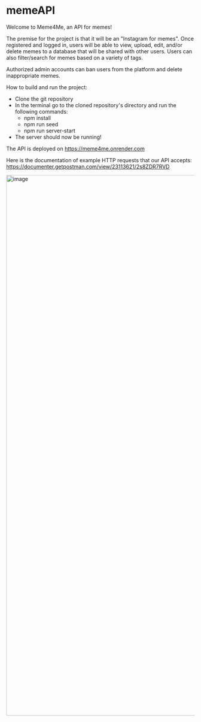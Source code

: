 # memeAPI

Welcome to Meme4Me, an API for memes!

The premise for the project is that it will be an "Instagram for memes". 
Once registered and logged in, users will be able to view, upload, edit, and/or delete memes to a database that will be shared with other users.
Users can also filter/search for memes based on a variety of tags.

Authorized admin accounts can ban users from the platform and delete inappropriate memes.

How to build and run the project:
  - Clone the git repository
  - In the terminal go to the cloned repository's directory and run the following commands:
    - npm install
    - npm run seed
    - npm run server-start
  - The server should now be running!
  
The API is deployed on https://meme4me.onrender.com

Here is the documentation of example HTTP requests that our API accepts:
https://documenter.getpostman.com/view/23113621/2s8ZDR7RVD

<img width="1445" alt="image" src="https://user-images.githubusercontent.com/6026227/205164619-7e0efdbc-a1d9-46b0-851b-0cf02b77a41d.png">

